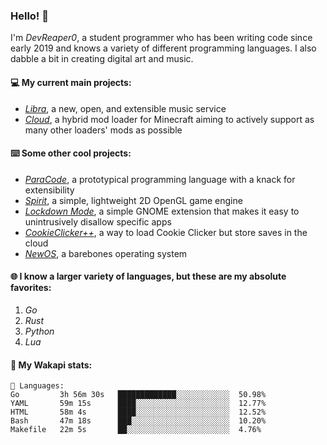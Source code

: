 ### Hello! 👋

I'm _DevReaper0_, a student programmer who has been writing code since early 2019 and knows a variety of different programming languages. I also dabble a bit in creating digital art and music.

#### 💻 My current main projects:

-   _[Libra](https://github.com/LibraMusic)_, a new, open, and extensible music service
-   _[Cloud](https://github.com/CloudLoaderMC/CloudLoader)_, a hybrid mod loader for Minecraft aiming to actively support as many other loaders' mods as possible

#### ⌨️ Some other cool projects:

-   _[ParaCode](https://github.com/ParaCodeLang/ParaCode)_, a prototypical programming language with a knack for extensibility
-   _[Spirit](https://gitlab.com/DevReaper0/SpiritEngine)_, a simple, lightweight 2D OpenGL game engine
-   _[Lockdown Mode](https://github.com/DevReaper0/GNOME-LockdownMode)_, a simple GNOME extension that makes it easy to unintrusively disallow specific apps
-   _[CookieClicker++](https://github.com/DevReaper0/CookieClickerPlusPlus)_, a way to load Cookie Clicker but store saves in the cloud
-   _[NewOS](https://github.com/DevReaper0/NewOS)_, a barebones operating system

#### 🌐 I know a larger variety of languages, but these are my absolute favorites:

1. _Go_
2. _Rust_
3. _Python_
4. _Lua_

#### 📡 My Wakapi stats:

```text
💾 Languages:
Go         3h 56m 30s   █████████████░░░░░░░░░░░░  50.98%
YAML       59m 15s      ████░░░░░░░░░░░░░░░░░░░░░  12.77%
HTML       58m 4s       ████░░░░░░░░░░░░░░░░░░░░░  12.52%
Bash       47m 18s      ███░░░░░░░░░░░░░░░░░░░░░░  10.20%
Makefile   22m 5s       ██░░░░░░░░░░░░░░░░░░░░░░░  4.76%
```
